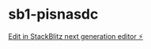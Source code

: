 # sb1-pisnasdc

[Edit in StackBlitz next generation editor ⚡️](https://stackblitz.com/~/github.com/HarshHRK07/sb1-pisnasdc)